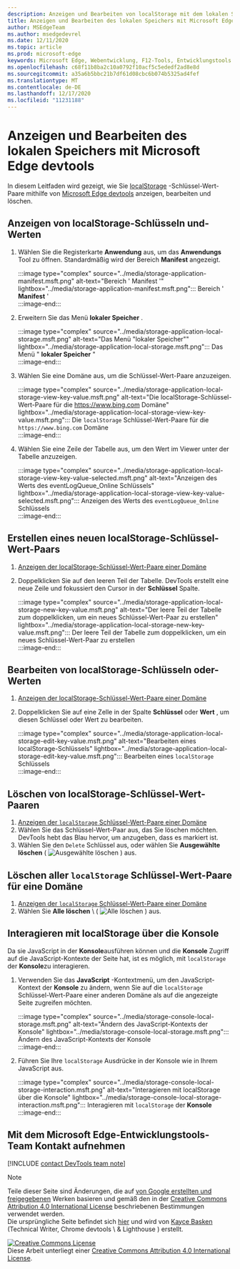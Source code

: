 ```yaml
---
description: Anzeigen und Bearbeiten von localStorage mit dem lokalen Speicherbereich und der Konsole
title: Anzeigen und Bearbeiten des lokalen Speichers mit Microsoft Edge devtools
author: MSEdgeTeam
ms.author: msedgedevrel
ms.date: 12/11/2020
ms.topic: article
ms.prod: microsoft-edge
keywords: Microsoft Edge, Webentwicklung, F12-Tools, Entwicklungstools
ms.openlocfilehash: c68f11b8ba2c10a0792f10acf5c5ededf2ad8e8d
ms.sourcegitcommit: a35a6b5bbc21b7df61d08cbc6b074b5325ad4fef
ms.translationtype: MT
ms.contentlocale: de-DE
ms.lasthandoff: 12/17/2020
ms.locfileid: "11231188"
---
```

<!-- Copyright Kayce Basques 

   Licensed under the Apache License, Version 2.0 (the "License");
   you may not use this file except in compliance with the License.
   You may obtain a copy of the License at

       https://www.apache.org/licenses/LICENSE-2.0

   Unless required by applicable law or agreed to in writing, software
   distributed under the License is distributed on an "AS IS" BASIS,
   WITHOUT WARRANTIES OR CONDITIONS OF ANY KIND, either express or implied.
   See the License for the specific language governing permissions and
   limitations under the License.  -->  

# Anzeigen und Bearbeiten des lokalen Speichers mit Microsoft Edge devtools  

In diesem Leitfaden wird gezeigt, wie Sie [localStorage][MDNWindowsLocalStorage] -Schlüssel-Wert-Paare mithilfe von [Microsoft Edge devtools][MicrosoftEdgeDevTools] anzeigen, bearbeiten und löschen.  

## Anzeigen von localStorage-Schlüsseln und-Werten  

1.  Wählen Sie die Registerkarte **Anwendung** aus, um das **Anwendungs** Tool zu öffnen.  Standardmäßig wird der Bereich **Manifest** angezeigt.  
    
    :::image type="complex" source="../media/storage-application-manifest.msft.png" alt-text="Bereich ' Manifest '" lightbox="../media/storage-application-manifest.msft.png":::
       Bereich ' **Manifest** '  
    :::image-end:::  
    
1.  Erweitern Sie das Menü **lokaler Speicher** .  
    
    :::image type="complex" source="../media/storage-application-local-storage.msft.png" alt-text="Das Menü "lokaler Speicher"" lightbox="../media/storage-application-local-storage.msft.png":::
       Das Menü " **lokaler Speicher** "  
    :::image-end:::  
    
1.  Wählen Sie eine Domäne aus, um die Schlüssel-Wert-Paare anzuzeigen.  
    
    :::image type="complex" source="../media/storage-application-local-storage-view-key-value.msft.png" alt-text="Die localStorage-Schlüssel-Wert-Paare für die https://www.bing.com Domäne" lightbox="../media/storage-application-local-storage-view-key-value.msft.png":::
       Die `localStorage` Schlüssel-Wert-Paare für die `https://www.bing.com` Domäne  
    :::image-end:::  
    
1.  Wählen Sie eine Zeile der Tabelle aus, um den Wert im Viewer unter der Tabelle anzuzeigen.  
    
    :::image type="complex" source="../media/storage-application-local-storage-view-key-value-selected.msft.png" alt-text="Anzeigen des Werts des eventLogQueue_Online Schlüssels" lightbox="../media/storage-application-local-storage-view-key-value-selected.msft.png":::
       Anzeigen des Werts des `eventLogQueue_Online` Schlüssels  
    :::image-end:::  
    
## Erstellen eines neuen localStorage-Schlüssel-Wert-Paars  

1.  [Anzeigen der localStorage-Schlüssel-Wert-Paare einer Domäne](#view-localstorage-keys-and-values)  
1.  Doppelklicken Sie auf den leeren Teil der Tabelle.  DevTools erstellt eine neue Zeile und fokussiert den Cursor in der **Schlüssel** Spalte.  
    
    :::image type="complex" source="../media/storage-application-local-storage-new-key-value.msft.png" alt-text="Der leere Teil der Tabelle zum doppelklicken, um ein neues Schlüssel-Wert-Paar zu erstellen" lightbox="../media/storage-application-local-storage-new-key-value.msft.png":::
       Der leere Teil der Tabelle zum doppelklicken, um ein neues Schlüssel-Wert-Paar zu erstellen  
    :::image-end:::  
    
## Bearbeiten von localStorage-Schlüsseln oder-Werten  

1.  [Anzeigen der localStorage-Schlüssel-Wert-Paare einer Domäne](#view-localstorage-keys-and-values)  
1.  Doppelklicken Sie auf eine Zelle in der Spalte **Schlüssel** oder **Wert** , um diesen Schlüssel oder Wert zu bearbeiten.  
    
    :::image type="complex" source="../media/storage-application-local-storage-edit-key-value.msft.png" alt-text="Bearbeiten eines localStorage-Schlüssels" lightbox="../media/storage-application-local-storage-edit-key-value.msft.png":::
       Bearbeiten eines `localStorage` Schlüssels  
    :::image-end:::  
    
## Löschen von localStorage-Schlüssel-Wert-Paaren  

1.  [Anzeigen der `localStorage` Schlüssel-Wert-Paare einer Domäne](#view-localstorage-keys-and-values)  
1.  Wählen Sie das Schlüssel-Wert-Paar aus, das Sie löschen möchten.  DevTools hebt das Blau hervor, um anzugeben, dass es markiert ist.  
1.  Wählen Sie den `Delete` Schlüssel aus, oder wählen Sie **Ausgewählte löschen** ( ![ Ausgewählte löschen ][ImageDeleteIcon] \) aus.  
    
## Löschen aller `localStorage` Schlüssel-Wert-Paare für eine Domäne  

1.  [Anzeigen der `localStorage` Schlüssel-Wert-Paare einer Domäne](#view-localstorage-keys-and-values)  
1.  Wählen Sie **Alle löschen** \ ( ![ Alle löschen ][ImageClearIcon] \) aus.  
    
## Interagieren mit localStorage über die Konsole  

Da sie JavaScript in der **Konsole**ausführen können und die **Konsole** Zugriff auf die JavaScript-Kontexte der Seite hat, ist es möglich, mit `localStorage` der **Konsole**zu interagieren.  

1.  Verwenden Sie das **JavaScript** -Kontextmenü, um den JavaScript-Kontext der **Konsole** zu ändern, wenn Sie auf die `localStorage` Schlüssel-Wert-Paare einer anderen Domäne als auf die angezeigte Seite zugreifen möchten.  
    
    :::image type="complex" source="../media/storage-console-local-storage.msft.png" alt-text="Ändern des JavaScript-Kontexts der Konsole" lightbox="../media/storage-console-local-storage.msft.png":::
       Ändern des JavaScript-Kontexts der Konsole  
    :::image-end:::  
    
1.  Führen Sie Ihre `localStorage` Ausdrücke in der Konsole wie in Ihrem JavaScript aus.  
    
    :::image type="complex" source="../media/storage-console-local-storage-interaction.msft.png" alt-text="Interagieren mit localStorage über die Konsole" lightbox="../media/storage-console-local-storage-interaction.msft.png":::
       Interagieren mit `localStorage` der **Konsole**  
    :::image-end:::  
    
## Mit dem Microsoft Edge-Entwicklungstools-Team Kontakt aufnehmen  

[!INCLUDE [contact DevTools team note](../includes/contact-devtools-team-note.md)]  

<!-- image links -->  

[ImageClearIcon]: ../media/clear-icon.msft.png  
[ImageDeleteIcon]: ../media/delete-icon.msft.png  

<!-- links -->  

[MicrosoftEdgeDevTools]: ../../devtools-guide-chromium/index.md "Microsoft Edge (Chrom)-Entwicklertools | Microsoft docs"  

[MDNWindowsLocalStorage]: https://developer.mozilla.org/docs/Web/API/Window/localStorage "Window. localStorage | MDN"  

> [!NOTE]
> Teile dieser Seite sind Änderungen, die auf [von Google erstellten und freigegebenen][GoogleSitePolicies] Werken basieren und gemäß den in der [Creative Commons Attribution 4.0 International License][CCA4IL] beschriebenen Bestimmungen verwendet werden.  
> Die ursprüngliche Seite befindet sich [hier](https://developers.google.com/web/tools/chrome-devtools/storage/localstorage) und wird von [Kayce Basken][KayceBasques] (Technical Writer, Chrome devtools \ & Lighthouse \) erstellt.  

[![Creative Commons License][CCby4Image]][CCA4IL]  
Diese Arbeit unterliegt einer [Creative Commons Attribution 4.0 International License][CCA4IL].  

[CCA4IL]: https://creativecommons.org/licenses/by/4.0  
[CCby4Image]: https://i.creativecommons.org/l/by/4.0/88x31.png  
[GoogleSitePolicies]: https://developers.google.com/terms/site-policies  
[KayceBasques]: https://developers.google.com/web/resources/contributors/kaycebasques  
